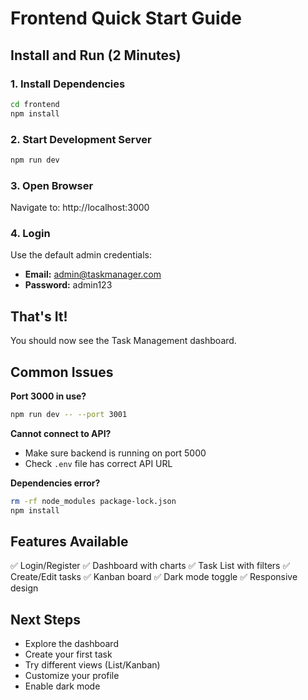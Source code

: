 # Frontend Quick Start Guide

## Install and Run (2 Minutes)

### 1. Install Dependencies
```bash
cd frontend
npm install
```

### 2. Start Development Server
```bash
npm run dev
```

### 3. Open Browser
Navigate to: http://localhost:3000

### 4. Login
Use the default admin credentials:
- **Email:** admin@taskmanager.com
- **Password:** admin123

## That's It!

You should now see the Task Management dashboard.

## Common Issues

**Port 3000 in use?**
```bash
npm run dev -- --port 3001
```

**Cannot connect to API?**
- Make sure backend is running on port 5000
- Check `.env` file has correct API URL

**Dependencies error?**
```bash
rm -rf node_modules package-lock.json
npm install
```

## Features Available

✅ Login/Register
✅ Dashboard with charts
✅ Task List with filters
✅ Create/Edit tasks
✅ Kanban board
✅ Dark mode toggle
✅ Responsive design

## Next Steps

- Explore the dashboard
- Create your first task
- Try different views (List/Kanban)
- Customize your profile
- Enable dark mode
